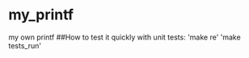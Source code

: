 # my_printf
my own printf
  ##How to test it quickly with unit tests:
  'make re'
  'make tests_run'
